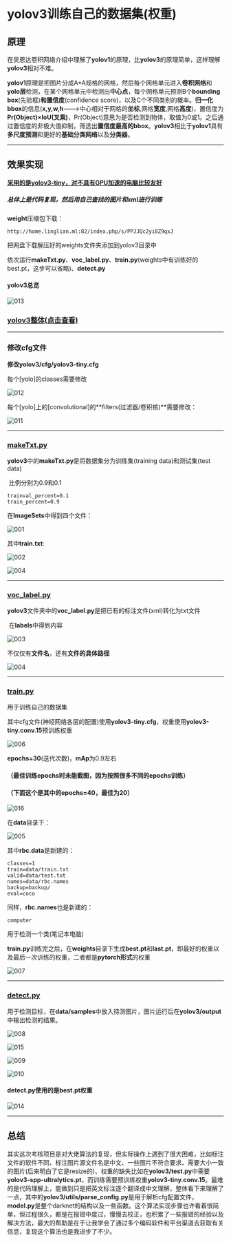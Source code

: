 # yolov3训练自己的数据集(权重)

## 原理

在吴恩达卷积网络介绍中理解了**yolov1**的原理，比**yolov3**的原理简单，这样理解**yolov3**相对不难。

**yolov1**原理是把图片分成A*A规格的网格，然后每个网格单元进入**卷积网络**和**yolo层**检测，在某个网格单元中检测出**中心点**，每个网格单元预测B个**bounding box**(先验框)**和置信度**(confidence score)，以及C个不同类别的概率。**归一化bbox**的信息(**x,y,w,h**--->中心相对于网格的**坐标**,网格**宽度**,网格**高度**)，置信度为**Pr(Object)×IoU(叉乘)**，Pr(Object)意思为是否检测到物体，取值为0或1。之后通过置信度的非极大值抑制，筛选出**置信度最高的bbox**。**yolov3**相比于**yolov1**具有**多尺度预测**和更好的**基础分类网络**以及**分类器**。



------

## 效果实现

<u>**采用的是yolov3-tiny，对不具有GPU加速的电脑比较友好**</u>

##### 总体上是代码复现，然后用自己查找的图片和xml进行训练

**weight**压缩包下载：

```
http://home.linglian.ml:82/index.php/s/PPJJQc2yi8Z9qxJ
```

把网盘下载解压好的weights文件夹添加到yolov3目录中

依次运行**makeTxt.py**、**voc_label.py**、**train.py**(weights中有训练好的best.pt，这步可以省略)、**detect.py**



#### **yolov3总览**

![013](https://github.com/010404/yolov3/blob/master/picture/013.png)



### [yolov3整体(点击查看)](https://github.com/010404/yolov3/tree/master/%E4%BB%A3%E7%A0%81%E6%A8%A1%E5%9E%8B)

------



### 修改cfg文件

**修改yolov3/cfg/yolov3-tiny.cfg**

每个[yolo]的classes需要修改

![012](https://github.com/010404/yolov3/blob/master/picture/012.png)



每个[yolo]上的[convolutional]的**filters(过滤器/卷积核)**需要修改：

![011](https://github.com/010404/yolov3/blob/master/picture/011.png)

------



### [makeTxt.py](https://github.com/010404/yolov3/blob/master/makeTxt.py)

**yolov3**中的**makeTxt.py**是将数据集分为训练集(training data)和测试集(test data)

​		比例分别为0.9和0.1

```
trainval_percent=0.1
train_percent=0.9
```



在**ImageSets**中得到四个文件：

![001](https://github.com/010404/yolov3/blob/master/picture/001.png)



其中**train.txt**:

![002](https://github.com/010404/yolov3/blob/master/picture/002.png)

![004](https://github.com/010404/yolov3/blob/master/picture/004.png)

------



### [voc_label.py](https://github.com/010404/yolov3/blob/master/voc_label.py)

**yolov3**文件夹中的**voc_label.py**是把已有的标注文件(xml)转化为txt文件

​	在**labels**中得到内容

![003](https://github.com/010404/yolov3/blob/master/picture/003.png)



不仅仅有**文件名**，还有**文件的具体路径**

![004](https://github.com/010404/yolov3/blob/master/picture/004.png)



------





### [train.py](https://github.com/010404/yolov3/blob/master/train.py)

用于训练自己的数据集

其中cfg文件(神经网络各层的配置)使用**yolov3-tiny.cfg**，权重使用**yolov3-tiny.conv.15**预训练权重

![006](https://github.com/010404/yolov3/blob/master/picture/006.png)

**epochs=30**(迭代次数)，**mAp**为0.9左右

#### （最佳训练epochs时未能截图，因为按照很多不同的epochs训练）

#### **（下面这个是其中的epochs=40，最佳为20）**

![016](https://github.com/010404/yolov3/blob/master/picture/016.png)



在**data**目录下：

![005](https://github.com/010404/yolov3/blob/master/picture/005.png)

其中**rbc.data**是新建的：

```
classes=1
train=data/train.txt
valid=data/test.txt
names=data/rbc.names
backup=backup/
eval=coco
```

同样，**rbc.names**也是新建的：

```
computer
```

用于检测一个类(笔记本电脑)



**train.py**训练完之后，在**weights**目录下生成**best.pt**和**last.pt**，即最好的权重以及最后一次训练的权重，二者都是**pytorch形式**的权重

![007](https://github.com/010404/yolov3/blob/master/picture/007.png)

------



### [detect.py](https://github.com/010404/yolov3/blob/master/detect.py)

用于检测目标，在**data/samples**中放入待测图片，图片运行后在**yolov3/output**中输出检测的结果。

![008](https://github.com/010404/yolov3/blob/master/picture/008.png)



![015](https://github.com/010404/yolov3/blob/master/picture/017.png)



![009](https://github.com/010404/yolov3/blob/master/picture/009.png)



![010](https://github.com/010404/yolov3/blob/master/picture/010.png)



#### **detect.py**使用的是**best.pt**权重

![014](https://github.com/010404/yolov3/blob/master/picture/014.png)

------



## 总结

其实这次考核项目是对大佬算法的复现，但实际操作上遇到了很大困难，比如标注文件的软件不同、标注图片源文件名是中文、一些图片不符合要求、需要大小一致的图片(后来明白了它是resize的)、权重的缺失比如在**yolov3/test.py**中需要**yolov3-spp-ultralytics.pt**，而训练需要预训练权重**yolov3-tiny.conv.15**。最难的是代码理解上，能做到只是把英文标注逐个翻译成中文理解，整体看下来理解了一点，其中的**yolov3/utils/parse_config.py**是用于解析cfg配置文件，**model.py**是整个darknet的结构以及一些函数。这个算法实现步骤也许看着很简单，但过程很久，都是在报错中度过，慢慢去校正，也积累了一些报错的经验以及解决方法，最大的帮助是在于让我学会了通过多个编码软件和平台渠道去获取有关信息，复现这个算法也是我进步了不少。

